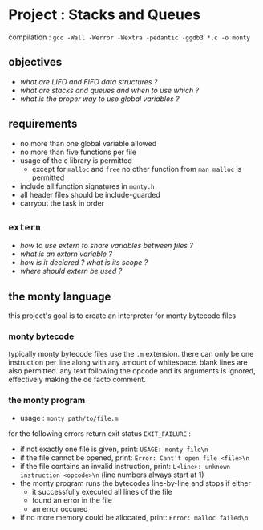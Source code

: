 # Project : Stacks and Queues
compilation : `gcc -Wall -Werror -Wextra -pedantic -ggdb3 *.c -o monty`

## objectives
- *what are LIFO and FIFO data structures ?*
- *what are stacks and queues and when to use which ?*
- *what is the proper way to use global variables ?*

## requirements
- no more than one global variable allowed
- no more than five functions per file
- usage of the c library is permitted
	- except for `malloc` and `free` no other function from `man malloc` is permitted
- include all function signatures in `monty.h`
- all header files should be include-guarded
- carryout the task in order

## `extern`
- *how to use extern to share variables between files ?*
- *what is an extern variable ?*
- *how is it declared ? what is its scope ?*
- *where should extern be used ?*

## the monty language
this project's goal is to create an interpreter for monty bytecode files

### monty bytecode
typically monty bytecode files use the `.m` extension. there can only be one instruction per line along with any amount of whitespace. blank lines are also permitted. any text following the opcode and its arguments is ignored, effectively making the de facto comment.

### the monty program

- usage : `monty path/to/file.m`

for the following errors return exit status `EXIT_FAILURE` :
- if not exactly one file is given, print: `USAGE: monty file\n`
- if the file cannot be opened, print: `Error: Cant't open file <file>\n`
- if the file contains an invalid instruction, print: `L<line>: unknown instruction <opcode>\n` (line numbers always start at 1)
- the monty program runs the bytecodes line-by-line and stops if either
	- it successfully executed all lines of the file
	- found an error in the file
	- an error occured
- if no more memory could be allocated, print: `Error: malloc failed\n`
